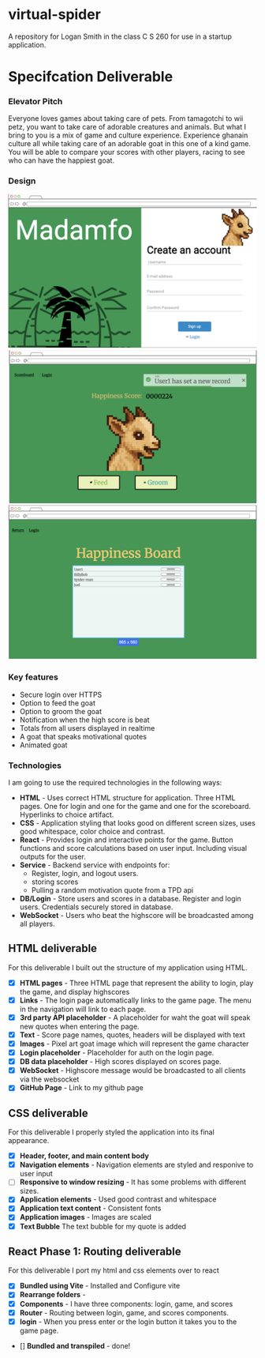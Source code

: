 # virtual-spider
A repository for Logan Smith in the class C S 260 for use in a startup application.

# Specifcation Deliverable
### Elevator Pitch

Everyone loves games about taking care of pets. From tamagotchi to wii petz, you want to take care of adorable creatures and animals. But what I bring to you is a mix of game and culture experience. Experience ghanain culture all while taking care of an adorable goat in this one of a kind game. You will be able to compare your scores with other players, racing to see who can have the happiest goat.

### Design
![Mock1](Madamfo_1.png)
![Mock2](Madamfo_2.png)
![Mock3](Madamfo_3.png)

### Key features

- Secure login over HTTPS
- Option to feed the goat
- Option to groom the goat
- Notification when the high score is beat
- Totals from all users displayed in realtime
- A goat that speaks motivational quotes
- Animated goat

### Technologies

I am going to use the required technologies in the following ways:

- **HTML** - Uses correct HTML structure for application. Three HTML pages. One for login and one for the game and one for the scoreboard. Hyperlinks to choice artifact.
- **CSS** - Application styling that looks good on different screen sizes, uses good whitespace, color choice and contrast.
- **React** - Provides login and interactive points for the game. Button functions and score calculations based on user input. Including visual outputs for the user.
- **Service** - Backend service with endpoints for:
  - Register, login, and logout users.
  - storing scores
  - Pulling a random motivation quote from a TPD api
- **DB/Login** - Store users and scores in a database. Register and login users. Credentials securely stored in database.
- **WebSocket** - Users who beat the highscore will be broadcasted among all players.

## HTML deliverable

For this deliverable I built out the structure of my application using HTML.

- [x] **HTML pages** - Three HTML page that represent the ability to login, play the game, and display highscores
- [x] **Links** - The login page automatically links to the game page. The menu in the navigation will link to each page.
- [x] **3rd party API placeholder** - A placeholder for waht the goat will speak new quotes when entering the page.
- [x] **Text** - Score page names, quotes, headers will be displayed with text
- [x] **Images** - Pixel art goat image which will represent the game character
- [x] **Login placeholder** - Placeholder for auth on the login page.
- [x] **DB data placeholder** - High scores displayed on scores page.
- [x] **WebSocket** - Highscore message would be broadcasted to all clients via the websocket
- [x] **GitHub Page** - Link to my github page

## CSS deliverable

For this deliverable I properly styled the application into its final appearance.

- [x] **Header, footer, and main content body**
- [x] **Navigation elements** - Navigation elements are styled and responive to user input
- [ ] **Responsive to window resizing** - It has some problems with different sizes.
- [x] **Application elements** - Used good contrast and whitespace
- [x] **Application text content** - Consistent fonts
- [x] **Application images** - Images are scaled
- [x] **Text Bubble** The text bubble for my quote is added

## React Phase 1: Routing deliverable

For this deliverable I port my html and css elements over to react

- [x] **Bundled using Vite** - Installed and Configure vite
- [x] **Rearrange folders** - 
- [x] **Components** - I have three components: login, game, and scores
- [x] **Router** - Routing between login, game, and scores components.
- [x] **login** - When you press enter or the login button it takes you to the game page.
- [] **Bundled and transpiled** - done!